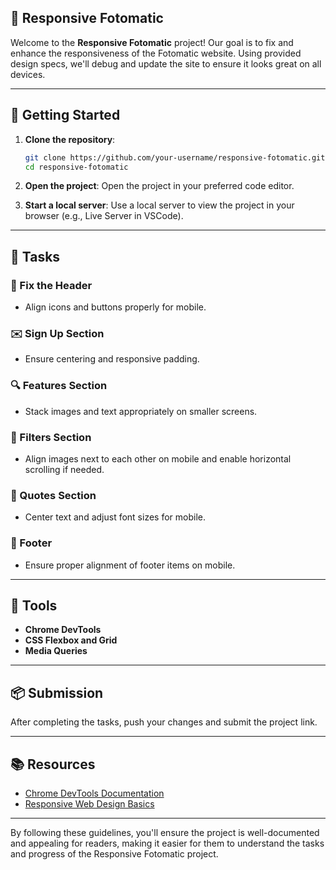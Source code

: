 
## 📸 Responsive Fotomatic

Welcome to the **Responsive Fotomatic** project! Our goal is to fix and enhance the responsiveness of the Fotomatic website. Using provided design specs, we'll debug and update the site to ensure it looks great on all devices.

---

## 🚀 Getting Started

1. **Clone the repository**:
    ```bash
    git clone https://github.com/your-username/responsive-fotomatic.git
    cd responsive-fotomatic
    ```

2. **Open the project**:
    Open the project in your preferred code editor.

3. **Start a local server**:
    Use a local server to view the project in your browser (e.g., Live Server in VSCode).

---

## 📝 Tasks

### 🧩 Fix the Header
- Align icons and buttons properly for mobile.

### ✉️ Sign Up Section
- Ensure centering and responsive padding.

### 🔍 Features Section
- Stack images and text appropriately on smaller screens.

### 🎨 Filters Section
- Align images next to each other on mobile and enable horizontal scrolling if needed.

### 📝 Quotes Section
- Center text and adjust font sizes for mobile.

### 📄 Footer
- Ensure proper alignment of footer items on mobile.

---

## 🧰 Tools
- **Chrome DevTools**
- **CSS Flexbox and Grid**
- **Media Queries**

---

## 📦 Submission

After completing the tasks, push your changes and submit the project link.

---

## 📚 Resources

- [Chrome DevTools Documentation](https://developer.chrome.com/docs/devtools/)
- [Responsive Web Design Basics](https://developers.google.com/web/fundamentals/design-and-ux/responsive)

---

By following these guidelines, you'll ensure the project is well-documented and appealing for readers, making it easier for them to understand the tasks and progress of the Responsive Fotomatic project.
